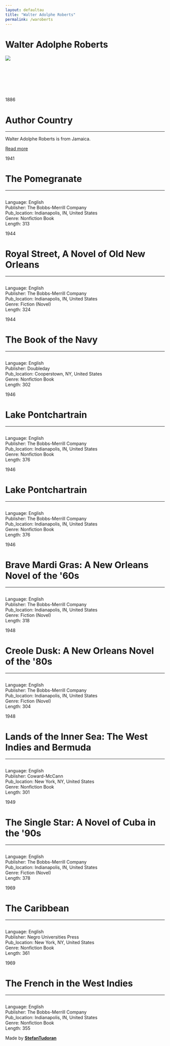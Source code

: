 ```yaml
---
layout: defaultau
title: "Walter Adolphe Roberts"
permalink: /waroberts
---
```

<!-- partial:index.partial.html -->
<div class="content">
    <h1>Walter Adolphe Roberts</h1>
    <div class="quote">
        <div><img src="https://www.marche-poesie.com/wp-content/uploads/2020/07/evelyne-trouillot-2.jpg" class="logo"></div>
    </div>
    <div class="timeline">
        <div style="padding-bottom:100px;"></div>
        <div class="block">
            <div class="date right"><p class="right"> 1886 </p></div>
            <div class="dot"></div>
            <div class="left first">
                <h1>Author Country</h1><hr>
            <p>Walter Adolphe Roberts is from Jamaica.</p>
                <a href="https://en.wikipedia.org/wiki/Walter_Adolphe_Roberts" target="_blank">Read more</a>
            </div>
        </div>
        <div class="block">
            <div class="date left"><p class="left">1941</p></div>
            <div class="dot"></div>
            <div class="right">
                <h1>The Pomegranate</h1><hr>
                <p><img src=""></p>
                <p>Language: English<br/>
                Publisher: The Bobbs-Merrill Company<br/>
                Pub_location:  Indianapolis, IN, United States<br/>
                Genre: Nonfiction Book<br/>
                Length: 313</p>
            </div>
        </div>
        <div class="block">
            <div class="date right"><p class="right">1944</p></div>
            <div class="dot"></div>
            <div class="left hide">
                <h1>Royal Street, A Novel of Old New Orleans</h1><hr>
                <p><img src=""></p>
                <p>Language: English<br/>
                Publisher: The Bobbs-Merrill Company<br/>
                Pub_location:  Indianapolis, IN, United States<br/>
                Genre: Fiction (Novel)<br/>
                Length: 324</p>
            </div>
        </div>
        <div class="block">
            <div class="date right"><p class="right">1944</p></div>
            <div class="dot"></div>
            <div class="left hide">
                <h1>The Book of the Navy</h1><hr>
                <p><img src=""></p>
                <p>Language: English<br/>
                Publisher: Doubleday<br/>
                Pub_location: Cooperstown, NY, United States<br/>
                Genre: Nonfiction Book<br/>
                Length: 302</p>
            </div>
        </div>
        <div class="block">
            <div class="date left"><p class="left">1946</p></div>
            <div class="dot"></div>
            <div class="right hide">
                <h1>Lake Pontchartrain</h1><hr>
                <p><img src=""></p>
                <p>Language: English<br/>
                Publisher: The Bobbs-Merrill Company<br/>
                Pub_location: Indianapolis, IN, United States<br/>
                Genre: Nonfiction Book<br/>
                Length: 376</p>
            </div>
        </div>
        <div class="block">
            <div class="date right"><p class="right">1946</p></div>
            <div class="dot"></div>
            <div class="left hide">
                <h1>Lake Pontchartrain</h1><hr>
                <p><img src=""></p>
                <p>Language: English<br/>
                Publisher: The Bobbs-Merrill Company<br/>
                Pub_location: Indianapolis, IN, United States<br/>
                Genre: Nonfiction Book<br/>
                Length: 376</p>
            </div>
        </div>
        <div class="block">
            <div class="date left"><p class="left">1946</p></div>
            <div class="dot"></div>
            <div class="right hide">
                <h1>Brave Mardi Gras: A New Orleans Novel of the '60s</h1><hr>
                <p><img src=""></p>
                <p>Language: English<br/>
                Publisher: The Bobbs-Merrill Company<br/>
                Pub_location:  Indianapolis, IN, United States<br/>
                Genre: Fiction (Novel)<br/>
                Length: 318</p>
            </div>
        </div>
        <div class="block">
            <div class="date right"><p class="right">1948</p></div>
            <div class="dot"></div>
            <div class="left hide">
                <h1>Creole Dusk: A New Orleans Novel of the '80s</h1><hr>
                <p><img src=""></p>
                <p>Language: English<br/>
                Publisher: The Bobbs-Merrill Company<br/>
                Pub_location: Indianapolis, IN, United States<br/>
                Genre: Fiction (Novel)<br/>
                Length: 304</p>
            </div>
        </div>
        <div class="block">
            <div class="date left"><p class="left">1948</p></div>
            <div class="dot"></div>
            <div class="right hide">
                <h1>Lands of the Inner Sea: The West Indies and Bermuda</h1><hr>
                <p><img src=""></p>
                <p>
                Language: English<br/>
                Publisher: Coward-McCann<br/>
                Pub_location: New York, NY, United States<br/>
                Genre:  Nonfiction Book<br/>
                Length: 301</p>
            </div>
        </div>
        <div class="block">
            <div class="date right"><p class="right">1949</p></div>
            <div class="dot"></div>
            <div class="left hide">
                <h1>The Single Star: A Novel of Cuba in the '90s</h1><hr>
                <p><img src=""></p>
                <p>Language: English<br/>
                Publisher: The Bobbs-Merrill Company<br/>
                Pub_location: Indianapolis, IN, United States<br/>
                Genre: Fiction (Novel)<br/>
                Length: 378</p>
            </div>
        </div>
        <div class="block">
            <div class="date left"><p class="left">1969</p></div>
            <div class="dot"></div>
            <div class="right hide">
                <h1>The Caribbean</h1><hr>
                <p><img src=""></p>
                <p>Language: English<br/>
                Publisher: Negro Universities Press<br/>
                Pub_location: New York, NY, United States<br/>
                Genre: Nonfiction Book<br/>
                Length: 361</p>
            </div>
        </div>
        <div class="block">
            <div class="date right"><p class="right">1969</p></div>
            <div class="dot"></div>
            <div class="left hide">
                <h1>The French in the West Indies</h1><hr>
                <p><img src=""></p>
                <p>Language: English<br/>
                Publisher: The Bobbs-Merrill Company<br/>
                Pub_location:  Indianapolis, IN, United States<br/>
                Genre: Nonfiction Book<br/>
                Length: 355</p>
            </div>
        </div>
        <div id="footer">
        <p id="copyright">Made by&nbsp;<strong><a href="https://www.linkedin.com/in/nicolae-stefan-tudoran-b02291127/" target="_blank">StefanTudoran</a></strong></p>
    </div>
</div>
<!-- partial -->
  <script src='https://cdnjs.cloudflare.com/ajax/libs/jquery/3.1.1/jquery.min.js'></script><script  src="assets/js/authorscript.js"></script>
